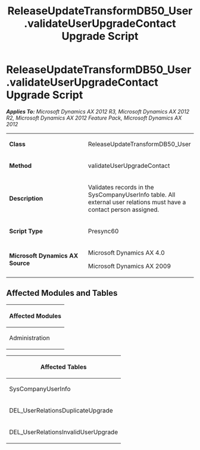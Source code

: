 ﻿---
title: ReleaseUpdateTransformDB50_User.validateUserUpgradeContact Upgrade Script
TOCTitle: ReleaseUpdateTransformDB50_User.validateUserUpgradeContact Upgrade Script
ms:assetid: d76665cc-dd39-34b2-609b-29579e485f8a
ms:mtpsurl: https://msdn.microsoft.com/en-us/library/JJ687094(v=AX.60)
ms:contentKeyID: 49711541
ms.date: 05/18/2015
mtps_version: v=AX.60
---

# ReleaseUpdateTransformDB50\_User.validateUserUpgradeContact Upgrade Script 


_**Applies To:** Microsoft Dynamics AX 2012 R3, Microsoft Dynamics AX 2012 R2, Microsoft Dynamics AX 2012 Feature Pack, Microsoft Dynamics AX 2012_

<table>
<colgroup>
<col style="width: 50%" />
<col style="width: 50%" />
</colgroup>
<tbody>
<tr class="odd">
<td><p><strong>Class</strong></p></td>
<td><p>ReleaseUpdateTransformDB50_User</p></td>
</tr>
<tr class="even">
<td><p><strong>Method</strong></p></td>
<td><p>validateUserUpgradeContact</p></td>
</tr>
<tr class="odd">
<td><p><strong>Description</strong></p></td>
<td><p>Validates records in the SysCompanyUserInfo table. All external user relations must have a contact person assigned.</p></td>
</tr>
<tr class="even">
<td><p><strong>Script Type</strong></p></td>
<td><p>Presync60</p></td>
</tr>
<tr class="odd">
<td><p><strong>Microsoft Dynamics AX Source</strong></p></td>
<td><p>Microsoft Dynamics AX 4.0</p>
<p>Microsoft Dynamics AX 2009</p></td>
</tr>
</tbody>
</table>


## Affected Modules and Tables

<table>
<colgroup>
<col style="width: 100%" />
</colgroup>
<thead>
<tr class="header">
<th><p>Affected Modules</p></th>
</tr>
</thead>
<tbody>
<tr class="odd">
<td><p>Administration</p></td>
</tr>
</tbody>
</table>


<table>
<colgroup>
<col style="width: 100%" />
</colgroup>
<thead>
<tr class="header">
<th><p>Affected Tables</p></th>
</tr>
</thead>
<tbody>
<tr class="odd">
<td><p>SysCompanyUserInfo</p></td>
</tr>
<tr class="even">
<td><p>DEL_UserRelationsDuplicateUpgrade</p></td>
</tr>
<tr class="odd">
<td><p>DEL_UserRelationsInvalidUserUpgrade</p></td>
</tr>
</tbody>
</table>

  



